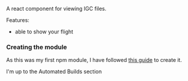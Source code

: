 A react component for viewing IGC files.

Features:
- able to show your flight



### Creating the module

As this was my first npm module, I have followed [this guide](https://betterprogramming.pub/how-to-create-and-publish-react-typescript-npm-package-with-demo-and-automated-build-80c40ec28aca) to create it.

I'm up to the Automated Builds section

